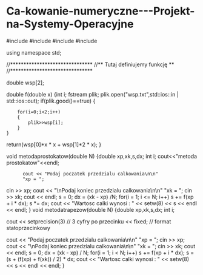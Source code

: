 Ca-kowanie-numeryczne---Projekt-na-Systemy-Operacyjne
=====================================================
#include <iomanip>
#include <iostream>
#include <cstdlib>
#include<fstream>

using namespace std;

//*******************************
//** Tutaj definiujemy funkcję **
//*******************************

double wsp[2];

double f(double x)
{int i;
fstream plik;
plik.open("wsp.txt",std::ios::in | std::ios::out);
	if(plik.good()==true)
	{
		

		for(i=0;i<2;i++)
		{
			plik>>wsp[i];
		}
	}
  return(wsp[0]*x * x + wsp[1]*2 * x);
}


void metodaprostokatow(double N)
{double xp,xk,s,dx;
int i;
	 cout<<"metoda prostokatow"<<endl;
	  
		  cout << "Podaj poczatek przedzialu calkowania\n\n"
          "xp = ";

  cin >> xp;
  cout << "\nPodaj koniec przedzialu calkowania\n\n"
          "xk = ";
  cin >> xk;
  cout << endl;
  s  = 0;
  dx = (xk - xp) /N;
  for(i = 1; i <= N; i++) s += f(xp + i * dx);
  s *= dx;
  cout << "Wartosc calki wynosi : " << setw(8) << s
  << endl << endl;
}
void metodatrapezow(double N)
{double xp,xk,s,dx;
	 int i;

  cout << setprecision(3)      // 3 cyfry po przecinku
       << fixed;               // format stałoprzecinkowy

  cout << "Podaj poczatek przedzialu calkowania\n\n"
          "xp = ";
  cin >> xp;
  cout << "\nPodaj koniec przedzialu calkowania\n\n"
          "xk = ";
  cin >> xk;
  cout << endl;
  s  = 0;
  dx = (xk - xp) / N;
  for(i = 1; i < N; i++) s += f(xp + i * dx);
  s = (s + (f(xp) + f(xk)) / 2) * dx;
  cout << "Wartosc calki wynosi : " << setw(8) << s
       << endl << endl;
}

